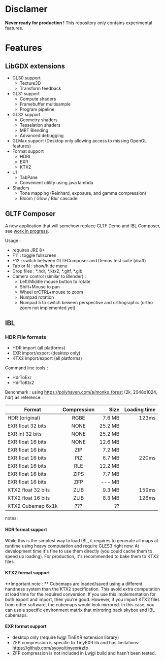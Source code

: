 
# Disclamer

**Never ready for production !** This repository only contains experimental features.

# Features

## LibGDX extensions

* GL30 support
	* Texture3D
	* Transform feedback
* GL31 support
	* Compute shaders
	* Framebuffer multisample
	* Program pipeline
* GL32 support
	* Geometry shaders
	* Tesselation shaders
	* MRT Blending
	* Advanced debugging
* GLMax support (Desktop only allowing access to missing OpenGL features)
* Format support
	* HDRI
	* EXR
	* KTX2
* UI
	* TabPane
	* Convenient utility using java lambda
* Shaders
	* Tone mapping (Reinhard, exposure, and gamma compression)
	* Bloom / Glow / Blur cascade

## GLTF Composer

A new application that will somehow replace GLTF Demo and IBL Composer, see [work in progress](TODO.md).

Usage :

* requires JRE 8+
* F11 : toggle fullscreen
* F12 : switch between GLTFComposer and Demos test suite (draft)
* Tab or N : show/hide menu
* Drop files : *.hdr, *.ktx2, *.gltf, *.glb
* Camera control (similar to Blender) :
	* Left/Middle mouse button to rotate
	* Shift+Mouse to pan
	* Wheel orCTRL+mouse to zoom
	* Numpad rotation
	* Numpad 5 to switch beween perspective and orthographic (ortho zoom not implemented yet)


## IBL

### HDR File formats

* HDR import (all platforms)
* EXR import/export (desktop only)
* KTX2 import/export (all platforms)

Command line tools :
* HdrToExr
* HdrToKtx2

Benchmark : using https://polyhaven.com/a/monks_forest (2k, 2048x1024, hdr) as reference : 

| **Format** | **Compression** | **Size** | **Loading time** |
|-----------------------|:---------:|----------:|-------------:|
| HDR (original) 		| RGBE 		|  7.6 MB 	| 123ms |
| EXR float 32 bits		| NONE		| 25.2 MB 	| |
| EXR int 32 bits		| NONE 		| 25.2 MB 	| |
| EXR float 16 bits		| NONE 		| 12.6 MB 	| |
| EXR float 16 bits		| ZIP 		|  7.2 MB 	| |
| EXR float 16 bits		| PIZ 		|  6.7 MB 	| 220ms |
| EXR float 16 bits		| RLE 		| 12.2 MB 	| |
| EXR float 16 bits		| ZIPS 		|  7.7 MB 	| |
| EXR float 16 bits		| ZFP 		|  --- MB 	| |
| KTX2 float 32 bits 	| ZLIB		|  9.3 MB 	| 159ms |
| KTX2 float 16 bits 	| ZLIB		|  8.3 MB 	| 126ms |
| KTX2 Cubemap 6x1k 	|  ???		| ?? 		| |


notes:

#### HDR format support

While this is the simplest way to load IBL, it requires to generate all maps at runtime using heavy computation and
require GLES3 right now.
At development time it's fine to use them directly (you could cache them to speed up loading).
For production, it's recommended to bake them to KTX2 files.

#### KTX2 format support

**Important note : ** Cubemaps are loaded/saved using a different handness system than the KTX2 specification.
This avoid extra computation at load time for the required conversion.
If you use this implementation for both export and import, then you're good.
However, if you import KTX2 files from other software, the cubemaps would look mirrored. In this case, you can
use a specific environment matrix that mirroring back skybox and IBL cubemaps.

#### EXR format support

* desktop only (require lwjgl TinEXR extension library)
* ZFP compression is specific to TinyEXR lib and has limitations: https://github.com/syoyo/tinyexr#zfp
* ZFP compression is not included in Lwjgl build and hasn't been tested.

